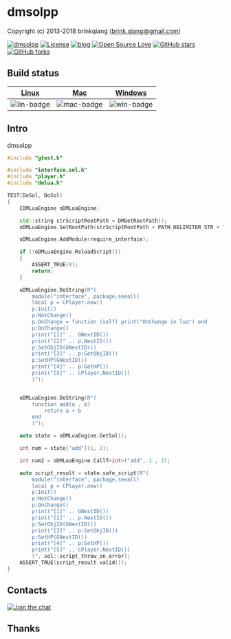 # dmsolpp

Copyright (c) 2013-2018 brinkqiang (brink.qiang@gmail.com)

[![dmsolpp](https://img.shields.io/badge/brinkqiang-dmsolpp-blue.svg?style=flat-square)](https://github.com/brinkqiang/dmsolpp)
[![License](https://img.shields.io/badge/license-MIT-brightgreen.svg)](https://github.com/brinkqiang/dmsolpp/blob/master/LICENSE)
[![blog](https://img.shields.io/badge/Author-Blog-7AD6FD.svg)](https://brinkqiang.github.io/)
[![Open Source Love](https://badges.frapsoft.com/os/v3/open-source.png)](https://github.com/brinkqiang)
[![GitHub stars](https://img.shields.io/github/stars/brinkqiang/dmsolpp.svg?label=Stars)](https://github.com/brinkqiang/dmsolpp) 
[![GitHub forks](https://img.shields.io/github/forks/brinkqiang/dmsolpp.svg?label=Fork)](https://github.com/brinkqiang/dmsolpp)

## Build status
| [Linux][lin-link] | [Mac][mac-link] | [Windows][win-link] |
| :---------------: | :----------------: | :-----------------: |
| ![lin-badge]      | ![mac-badge]       | ![win-badge]        |

[lin-badge]: https://github.com/brinkqiang/dmsolpp/workflows/linux/badge.svg "linux build status"
[lin-link]:  https://github.com/brinkqiang/dmsolpp/actions/workflows/linux.yml "linux build status"
[mac-badge]: https://github.com/brinkqiang/dmsolpp/workflows/mac/badge.svg "mac build status"
[mac-link]:  https://github.com/brinkqiang/dmsolpp/actions/workflows/mac.yml "mac build status"
[win-badge]: https://github.com/brinkqiang/dmsolpp/workflows/win/badge.svg "win build status"
[win-link]:  https://github.com/brinkqiang/dmsolpp/actions/workflows/win.yml "win build status"

## Intro
dmsolpp
```cpp
#include "gtest.h"

#include "interface.sol.h"
#include "player.h"
#include "dmlua.h"

TEST(DoSol, DoSol)
{
    CDMLuaEngine oDMLuaEngine;

    std::string strScriptRootPath = DMGetRootPath();
    oDMLuaEngine.SetRootPath(strScriptRootPath + PATH_DELIMITER_STR + ".." + PATH_DELIMITER_STR + "script");

    oDMLuaEngine.AddModule(require_interface);

    if (!oDMLuaEngine.ReloadScript())
    {
        ASSERT_TRUE(0);
        return;
    }

    oDMLuaEngine.DoString(R"(
        module("interface", package.seeall)
        local p = CPlayer.new()
        p:Init()
        p:NotChange()
        p.OnChange = function (self) print("OnChange in lua") end
        p:OnChange()
        print("[1]" .. GNextID())
        print("[2]" .. p.NextID())
        p:SetObjID(GNextID())
        print("[3]" .. p:GetObjID())
        p:SetHP(GNextID())
        print("[4]" .. p:GetHP())
        print("[5]" .. CPlayer.NextID())
        )");


    oDMLuaEngine.DoString(R"(
        function add(a , b)
            return a + b
        end
        )");

    auto state = oDMLuaEngine.GetSol();

    int num = state["add"](1, 2);

    int num2 = oDMLuaEngine.CallT<int>("add", 1 , 2);

    auto script_result = state.safe_script(R"(
        module("interface", package.seeall)
        local p = CPlayer.new()
        p:Init()
        p:NotChange()
        p:OnChange()
        print("[1]" .. GNextID())
        print("[2]" .. p.NextID())
        p:SetObjID(GNextID())
        print("[3]" .. p:GetObjID())
        p:SetHP(GNextID())
        print("[4]" .. p:GetHP())
        print("[5]" .. CPlayer.NextID())
        )", sol::script_throw_on_error);
    ASSERT_TRUE(script_result.valid());
}
```
## Contacts
[![Join the chat](https://badges.gitter.im/brinkqiang/dmsolpp/Lobby.svg)](https://gitter.im/brinkqiang/dmsolpp)

## Thanks
